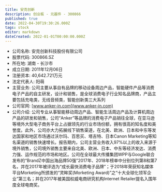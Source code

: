 ```yaml
---
title: 安克创新
description: 创业板 - 元器件 - 300866
published: true
date: 2022-04-30T19:30:26.000Z
tags: stock
editor: markdown
dateCreated: 2022-01-01T00:00:00.000Z
---
```


- 公司名称: 安克创新科技股份有限公司
- 股票代码: 300866.SZ
- 所在地: 湖南 - 长沙市
- 成立日期: 2011年12月06日
- 注册资本: 40,642.721万元
- 法定代表人: 阳萌
- 主营业务: 公司主要从事自有品牌的移动设备周边产品，智能硬件产品等消费电子产品的自主研发，设计和销售，是全球消费电子行业知名品牌商，产品主要包括充电类，无线音频类，智能创新类三大系列
- 公司官网: [www.anker-in.com](www.anker-in.com)
- 公司介绍: 公司专业从事智能移动周边产品、智能生活周边产品及计算机周边产品的研发和销售，公司“Anker”等品牌的消费电子产品销往全球，在亚马逊等境外大型电子商务平台上占据领先的行业市场份额，拥有很高的知名度和美誉度。此外，公司亦大力拓展线下销售渠道，在北美、欧洲、日本和中东等发达国家和地区市场通过沃尔玛、百思买、塔吉特、日本Canon Marketing等知名渠道的销售快速增长。报告期内，公司主营业务收入97%以上的收入来源于境外销售，公司境外销售主要来自北美、欧洲、日本、中东等经济发达、消费力强、运作规范的市场和地区。公司在全球最大传播集团WPP与Google联合发布的“BrandZ中国出海品牌50强”2017年、2018年榜单中分别位列第8和第7名，并在2017年被评选为“成长最快消费电子品牌”；于2018年荣获知名媒体平台Morketing所颁发的“灵眸奖(Morketing Award)”之“十大全球化领军企业”第三名；并在2017年被美国权威电商研究机构Internet Retailer提名入围年度全球电商奖。


